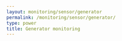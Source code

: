 ```yaml
---
layout: monitoring/sensor/generator
permalink: /monitoring/sensor/generator/
type: power
title: Generator monitoring
---
```

